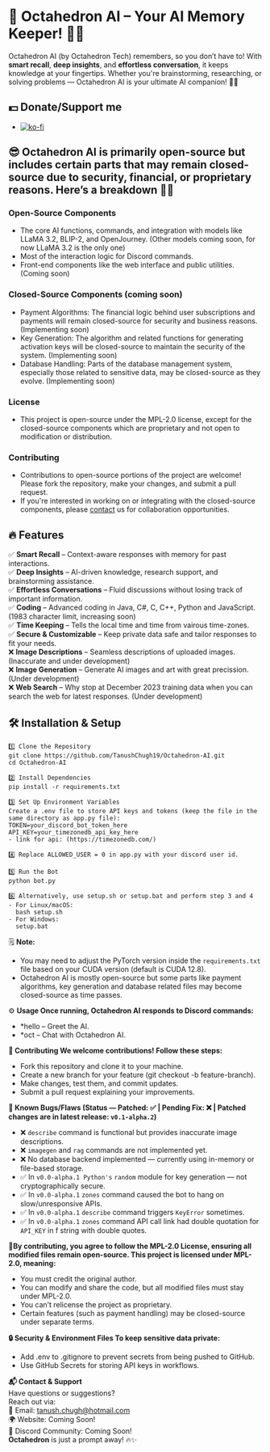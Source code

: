 # 🚀 Octahedron AI – Your AI Memory Keeper! 🧠✨  

Octahedron AI (by Octahedron Tech) remembers, so you don’t have to! With **smart recall**, **deep insights**, and **effortless conversation**, it keeps knowledge at your fingertips. Whether you're brainstorming, researching, or solving problems — Octahedron AI is your ultimate AI companion! 🤖💡  

## 💵 Donate/Support me  
- [![ko-fi](https://ko-fi.com/img/githubbutton_sm.svg)](https://ko-fi.com/O5O71E53A8)

## 😎 Octahedron AI is primarily open-source but includes certain parts that may remain closed-source due to security, financial, or proprietary reasons. Here’s a breakdown ⛓️‍💥  
### Open-Source Components  
- The core AI functions, commands, and integration with models like LLaMA 3.2, BLIP-2, and OpenJourney. (Other models coming soon, for now LLaMA 3.2 is the only one)  
- Most of the interaction logic for Discord commands.  
- Front-end components like the web interface and public utilities. (Coming soon)  

### Closed-Source Components (coming soon)  
- Payment Algorithms: The financial logic behind user subscriptions and payments will remain closed-source for security and business reasons. (Implementing soon)  
- Key Generation: The algorithm and related functions for generating activation keys will be closed-source to maintain the security of the system. (Implementing soon)  
- Database Handling: Parts of the database management system, especially those related to sensitive data, may be closed-source as they evolve. (Implementing soon)  

### License  
- This project is open-source under the MPL-2.0 license, except for the closed-source components which are proprietary and not open to modification or distribution.  

### Contributing  
- Contributions to open-source portions of the project are welcome! Please fork the repository, make your changes, and submit a pull request.  
- If you're interested in working on or integrating with the closed-source components, please [contact](mailto:tanush.chugh@hotmail.com) us for collaboration opportunities.  

## 🔥 Features  
✅ **Smart Recall** – Context-aware responses with memory for past interactions.  
✅ **Deep Insights** – AI-driven knowledge, research support, and brainstorming assistance.  
✅ **Effortless Conversations** – Fluid discussions without losing track of important information.  
✅ **Coding** – Advanced coding in Java, C#, C, C++, Python and JavaScript. (1983 character limit, increasing soon)  
✅ **Time Keeping** – Tells the local time and time from vairous time-zones.  
✅ **Secure & Customizable** – Keep private data safe and tailor responses to fit your needs.  
❌ **Image Descriptions** – Seamless descriptions of uploaded images. (Inaccurate and under development)  
❌ **Image Generation** – Generate AI images and art with great precission. (Under development)  
❌ **Web Search** – Why stop at December 2023 training data when you can search the web for latest responses. (Under development)  

## 🛠 Installation & Setup  
```
1️⃣ Clone the Repository  
git clone https://github.com/TanushChugh19/Octahedron-AI.git
cd Octahedron-AI

2️⃣ Install Dependencies
pip install -r requirements.txt

3️⃣ Set Up Environment Variables
Create a .env file to store API keys and tokens (keep the file in the same directory as app.py file):
TOKEN=your_discord_bot_token_here
API_KEY=your_timezonedb_api_key_here
- link for api: (https://timezonedb.com/)

4️⃣ Replace ALLOWED_USER = 0 in app.py with your discord user id.

5️⃣ Run the Bot
python bot.py

6️⃣ Alternatively, use setup.sh or setup.bat and perform step 3 and 4
- For Linux/macOS:  
  bash setup.sh  
- For Windows:  
  setup.bat
```
🗒️ **Note:**  
- You may need to adjust the PyTorch version inside the `requirements.txt` file based on your CUDA version (default is CUDA 12.8).
- Octahedron AI is mostly open-source but some parts like payment algorithms, key generation and database related files may become closed-source as time passes.

⚙️ **Usage Once running, Octahedron AI responds to Discord commands:**  
- *hello – Greet the AI.
- *oct <message> – Chat with Octahedron AI.

**👥 Contributing
We welcome contributions! Follow these steps:**
- Fork this repository and clone it to your machine.
- Create a new branch for your feature (git checkout -b feature-branch).
- Make changes, test them, and commit updates.
- Submit a pull request explaining your improvements.

**🐛 Known Bugs/Flaws (Status — Patched: ✅ | Pending Fix: ❌ | Patched changes are in latest release: `v0.1-alpha.2`)**  
- ❌ `describe` command is functional but provides inaccurate image descriptions.  
- ❌ `imagegen` and `rag` commands are not implemented yet.
- ❌ No database backend implemented — currently using in-memory or file-based storage.  
- ✅ In `v0.0-alpha.1 Python's` `random` module for key generation — not cryptographically secure.
- ✅ In `v0.0-alpha.1` `zones` command caused the bot to hang on slow/unresponsive APIs.
- ✅ In `v0.0-alpha.1` `describe` command triggers `KeyError` sometimes.
- ✅ In `v0.0-alpha.1` `zones` command API call link had double quotation for `API_KEY` in f string with double quotes.  

**📜By contributing, you agree to follow the MPL-2.0 License, ensuring all modified files remain open-source. This project is licensed under MPL-2.0, meaning:**  
- You must credit the original author.
- You can modify and share the code, but all modified files must stay under MPL-2.0.
- You can’t relicense the project as proprietary.
- Certain features (such as payment handling) may be closed-source under separate terms.

**🔒 Security & Environment Files
To keep sensitive data private:**
- Add .env to .gitignore to prevent secrets from being pushed to GitHub.
- Use GitHub Secrets for storing API keys in workflows.

**📬 Contact & Support**  
Have questions or suggestions?  
Reach out via:  
📧 Email: [tanush.chugh@hotmail.com](mailto:tanush.chugh@hotmail.com)  
🌍 Website: Coming Soon!  
📡 Discord Community: Coming Soon!  
**Octahedron** is just a prompt away! 🔥✨  
